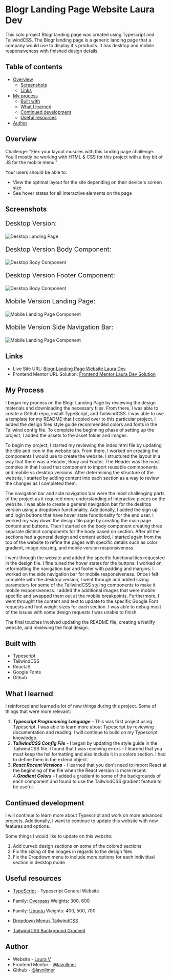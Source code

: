 # Blogr Landing Page Website Laura Dev

This solo project Blogr landing page was created using Typescript and TailwindCSS. The Blogr landing page is a generic landing page that a company would use to display it's products. It has desktop and mobile responsiveness with finished design details.

## Table of contents

- [Overview](#overview)
  - [Screenshots](#screenshots)
  - [Links](#links)
- [My process](#my-process)
  - [Built with](#built-with)
  - [What I learned](#what-i-learned)
  - [Continued development](#continued-development)
  - [Useful resources](#useful-resources)
- [Author](#author)

## Overview

Challenge: "Flex your layout muscles with this landing page challenge. You'll mostly be working with HTML & CSS for this project with a tiny bit of JS for the mobile menu."

Your users should be able to:

- View the optimal layout for the site depending on their device's screen size
- See hover states for all interactive elements on the page

## Screenshots

<p style="font-size:20px;">Desktop Version:</p>

![Desktop Landing Page](./src/assets/BlogrDesktopLandingPage.png)

<p style="font-size:20px;">Desktop Version Body Component:</p>

![Desktop Body Component](./src/assets/BlogrDesktopBody.png)

<p style="font-size:20px;">Desktop Version Footer Component:</p>

![Desktop Body Component](./src/assets/BlogrDesktopFooter.png)

<p style="font-size:20px;">Mobile Version Landing Page:</p>

![Mobile Landing Page Component](./src/assets/BlogrMobileLandingPage.png)

<p style="font-size:20px;">Mobile Version Side Navigation Bar:</p>

![Mobile Landing Page Component](./src/assets/BlogrMobileSideNavBar.png)

## Links

- Live Site URL: [Blogr Landing Page Website Laura Dev](https://blogr-landingpage-lauradev.netlify.app/)
- Frontend Mentor URL Solution: [Frontend Mentor Laura Dev Solution]()

## My Process

I began my process on the Blogr Landing Page by reviewing the design materials and downloading the necessary files. From there, I was able to create a Github repo, install TypeScript, and TailwindCSS. I was able to use a template for my README that I copied over to this particular project. I added the design files style guide recommended colors and fonts in the Tailwind config file. To complete the beginning phase of setting up the project, I added the assets to the asset folder and images.

To begin my project, I started my reviewing the index html file by updating the title and icon in the website tab. From there, I worked on creating the components I would use to create the website. I structured the layout in a way that there was a Header, Body and Footer. The Header was the most complex in that I used that component to import reusable commponents and mobile vs desktop versions. After determining the structure of the website, I started by adding content into each section as a way to review the changes as I completed them. 

The navigation bar and side navigation bar were the most challenging parts of the project as it required more understanding of interactive pieces on the website. I was able to create a general navigation bar for the desktop version using a dropdown functionality. Additionally, I added the sign up and login buttons that have hover state functionality for the end user. I worked my way down the design file page by creating the main page content and buttons. Then I started on the body component creating three separate distinct components for the body based on section. After all the sections had a general design and content added, I started again from the top of the website to refine the pages with specific details such as color gradient, image resizing, and mobile version responsiveness.

I went through the website and added the specific functionalities requested in the design file. I fine tuned the hover states for the buttons. I worked on reformatting the navigation bar and footer with padding and margins. I worked on the side navigation bar for mobile responsiveness. Once I felt complete with the desktop version, I went through and added sizing parameters for some of the TailwindCSS styling components to make it mobile responsiveness. I added the additional images that were mobile specific and swapped them out at the mobile breakpoints. Furthermore, I went throught the content and text to update to the specific Google Font requests and font weight sizes for each section. I was able to debug most of the issues with some design requests I was unable to finish.

The final touches involved updating the README file, creating a Netlify website, and reviewing the final design.

## Built with

- Typescript
- TailwindCSS
- ReactJS
- Google Fonts
- Github

## What I learned

I reinforced and learned a lot of new things during this project. Some of things that were more relevant:

1. **_Typescript Programming Language_** - This was first project using Typescript. I was able to learn more about Typescript by reviewing documentation and reading. I will continue to build on my Typescript knowledge.
2. **_TailwindCSS Config File_** - I began by updating the style guide in the TailwindCSS file. I found that I was receiving errors - I learned that you must keep the hsl formatting and also include it in a colors section. I had to define them in the extend object.
3. **_React Recent Versions_** - I learned that you don't need to import React at the beginning of the file when the React version is more recent.
4.**_Gradient Colors_** - I added a gradient to some of the backgrounds of each component and found to use the TailwindCSS gradient feature to be useful.

## Continued development

I will continue to learn more about Typescript and work on more advanced projects. Additionally, I want to continue to update this website with new features and options.

Some things I would like to update on this website:
1. Add curved design sections on some of the colored sections
2. Fix the sizing of the images in regards to the design files
3. Fix the Dropdown menu to include more options for each individual section in desktop mode

## Useful resources

- [TypeScript](https://www.typescriptlang.org/) - Typescript General Website

- Family: [Overpass](https://fonts.google.com/specimen/Overpass?preview.text_type=custom) Weights: 300, 600

- Family: [Ubuntu](https://fonts.google.com/specimen/Ubuntu?preview.text_type=custom) Weights: 400, 500, 700

- [Dropdown Menus TailwindCSS](https://tailwindui.com/components/application-ui/elements/dropdowns#component-f8a14da22f26a67757b19f2fe3ca00ed)

- [TailwindCSS Background Gradient](https://tailwindcss.com/docs/background-image)

## Author

- Website - [Laura V](www.lauradeveloper.com)
- Frontend Mentor - [@lavollmer](https://www.frontendmentor.io/profile/lavollmer)
- Github - [@lavollmer](https://github.com/lavollmer)
